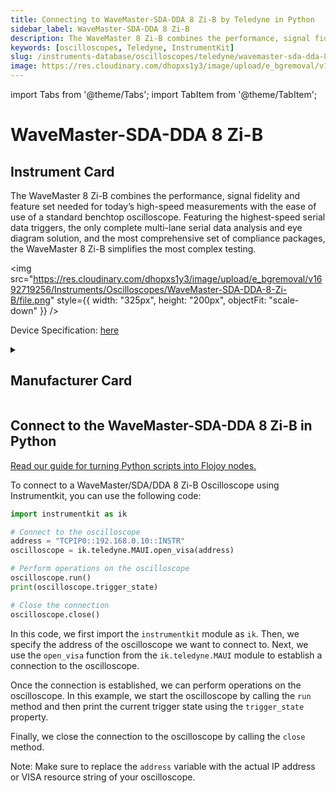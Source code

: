 ```yaml
---
title: Connecting to WaveMaster-SDA-DDA 8 Zi-B by Teledyne in Python
sidebar_label: WaveMaster-SDA-DDA 8 Zi-B
description: The WaveMaster 8 Zi-B combines the performance, signal fidelity and feature set needed for today’s high-speed measurements with the ease of use of a standard benchtop oscilloscope. Featuring the highest-speed serial data triggers, the only complete multi-lane serial data analysis and eye diagram solution, and the most comprehensive set of compliance packages, the WaveMaster 8 Zi-B simplifies the most complex testing.
keywords: [oscilloscopes, Teledyne, InstrumentKit]
slug: /instruments-database/oscilloscopes/teledyne/wavemaster-sda-dda-8-zi-b
image: https://res.cloudinary.com/dhopxs1y3/image/upload/e_bgremoval/v1692719256/Instruments/Oscilloscopes/WaveMaster-SDA-DDA-8-Zi-B/file.png
---
```


import Tabs from '@theme/Tabs';
import TabItem from '@theme/TabItem';

# WaveMaster-SDA-DDA 8 Zi-B

## Instrument Card

<div className="flex">

<div>

The WaveMaster 8 Zi-B combines the performance, signal fidelity and feature set needed for today’s high-speed measurements with the ease of use of a standard benchtop oscilloscope. Featuring the highest-speed serial data triggers, the only complete multi-lane serial data analysis and eye diagram solution, and the most comprehensive set of compliance packages, the WaveMaster 8 Zi-B simplifies the most complex testing.

</div>

<img src="https://res.cloudinary.com/dhopxs1y3/image/upload/e_bgremoval/v1692719256/Instruments/Oscilloscopes/WaveMaster-SDA-DDA-8-Zi-B/file.png" style={{ width: "325px", height: "200px", objectFit: "scale-down" }} />

</div>

<div className="flex text-center">

<p>Device Specification: <a target="\_blank" href="https://cdn.teledynelecroy.com/files/pdf/wavemaster-8zi-b-datasheet.pdf">here</a></p>

</div>

<details style={{ marginTop: "15px"}}>
<summary><h2>Manufacturer Card</h2></summary>

<img src="https://res.cloudinary.com/dhopxs1y3/image/upload/v1692812958/Instruments/Vendor%20Logos/Teledyne_technologies.png" style={{ width: "100%", height: "170px",objectFit: "scale-down" }} />

Teledyne LeCroy is an American manufacturer of oscilloscopes, protocol analyzers and other test equipment. LeCroy is now a subsidiary of Teledyne Technologies.

<ul>
  <li>Headquarters: USA</li>
  <li>Yearly Revenue (millions, USD): 5458.6</li>
  <li>Vendor Website: <a href="https://www.teledynelecroy.com/">here</a></li>
</ul>
</details>

## Connect to the WaveMaster-SDA-DDA 8 Zi-B in Python

[Read our guide for turning Python scripts into Flojoy nodes.](https://docs.flojoy.ai/custom-nodes/creating-custom-node/)
<Tabs>
<TabItem value="InstrumentKit" label="InstrumentKit">

To connect to a WaveMaster/SDA/DDA 8 Zi-B Oscilloscope using Instrumentkit, you can use the following code:

```python
import instrumentkit as ik

# Connect to the oscilloscope
address = "TCPIP0::192.168.0.10::INSTR"
oscilloscope = ik.teledyne.MAUI.open_visa(address)

# Perform operations on the oscilloscope
oscilloscope.run()
print(oscilloscope.trigger_state)

# Close the connection
oscilloscope.close()
```

In this code, we first import the `instrumentkit` module as `ik`. Then, we specify the address of the oscilloscope we want to connect to. Next, we use the `open_visa` function from the `ik.teledyne.MAUI` module to establish a connection to the oscilloscope.

Once the connection is established, we can perform operations on the oscilloscope. In this example, we start the oscilloscope by calling the `run` method and then print the current trigger state using the `trigger_state` property.

Finally, we close the connection to the oscilloscope by calling the `close` method.

Note: Make sure to replace the `address` variable with the actual IP address or VISA resource string of your oscilloscope.

</TabItem>
</Tabs>